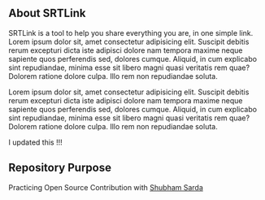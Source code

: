 ## About SRTLink

SRTLink is a tool to help you share everything you are, in one simple link. Lorem ipsum dolor sit, amet consectetur adipisicing elit. Suscipit debitis rerum excepturi dicta iste adipisci dolore nam tempora maxime neque sapiente quos perferendis sed, dolores cumque. Aliquid, in cum explicabo sint repudiandae, minima esse sit libero magni quasi veritatis rem quae? Dolorem ratione dolore culpa. Illo rem non repudiandae soluta.

Lorem ipsum dolor sit, amet consectetur adipisicing elit. Suscipit debitis rerum excepturi dicta iste adipisci dolore nam tempora maxime neque sapiente quos perferendis sed, dolores cumque. Aliquid, in cum explicabo sint repudiandae, minima esse sit libero magni quasi veritatis rem quae? Dolorem ratione dolore culpa. Illo rem non repudiandae soluta.

I updated this !!!

## Repository Purpose

Practicing Open Source Contribution with [Shubham Sarda](https://github.com/ShubhamSarda)
